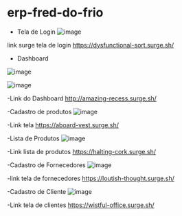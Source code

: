 # erp-fred-do-frio


- Tela de Login
![image](https://user-images.githubusercontent.com/68444349/125091199-98578e80-e0a6-11eb-95b4-2608152d18e7.png)

link surge tela de login
https://dysfunctional-sort.surge.sh/


- Dashboard

![image](https://user-images.githubusercontent.com/68444349/125092524-cee1d900-e0a7-11eb-8190-825c3b8d61e0.png)

![image](https://user-images.githubusercontent.com/68444349/125092591-df924f00-e0a7-11eb-9901-69e542fa81cb.png)

-Link do Dashboard
http://amazing-recess.surge.sh/

-Cadastro de produtos
![image](https://user-images.githubusercontent.com/68444349/125093188-76f7a200-e0a8-11eb-9890-464648eb5930.png)

-Link tela 
https://aboard-vest.surge.sh/


-Lista de Produtos
![image](https://user-images.githubusercontent.com/68444349/125093419-a7d7d700-e0a8-11eb-9b38-a579c9c44745.png)

-Link lista de produtos
https://halting-cork.surge.sh/

-Cadastro de Fornecedores 
![image](https://user-images.githubusercontent.com/68444349/125094231-77dd0380-e0a9-11eb-8722-12147430def2.png)

-link tela de fornecedores
https://loutish-thought.surge.sh/

-Cadastro de Cliente
![image](https://user-images.githubusercontent.com/68444349/125094746-e15d1200-e0a9-11eb-9e00-12e69cbe2353.png)

-Link tela de clientes
https://wistful-office.surge.sh/




